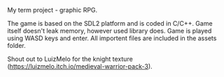 My term project - graphic RPG.

The game is based on the SDL2 platform and is coded in C/C++. Game itself doesn't leak memory, however used library does.
Game is played using WASD keys and enter.
All importent files are included in the assets folder.

Shout out to LuizMelo for the knight texture (https://luizmelo.itch.io/medieval-warrior-pack-3).
